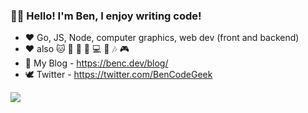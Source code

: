 ### 👨‍💻 Hello! I'm Ben, I enjoy writing code!

- ❤ Go, JS, Node, computer graphics, web dev (front and backend) 
- ❤ also 🐱 🍺 🎲 🏃‍ 💻 🎹 🎶 🎮
- 💬 My Blog - https://benc.dev/blog/  
- 🕊 Twitter - https://twitter.com/BenCodeGeek

![](https://github-readme-stats-ten-gilt.vercel.app/api?username=benc-uk&show_icons=true&theme=tokyonight)
